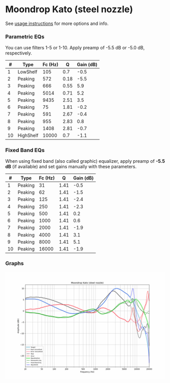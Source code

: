 # Moondrop Kato (steel nozzle)
See [usage instructions](https://github.com/jaakkopasanen/AutoEq#usage) for more options and info.

### Parametric EQs
You can use filters 1-5 or 1-10. Apply preamp of -5.5 dB or -5.0 dB, respectively.

|   # | Type      |   Fc (Hz) |    Q |   Gain (dB) |
|-----|-----------|-----------|------|-------------|
|   1 | LowShelf  |       105 | 0.7  |        -0.5 |
|   2 | Peaking   |       572 | 0.18 |        -5.5 |
|   3 | Peaking   |       666 | 0.55 |         5.9 |
|   4 | Peaking   |      5014 | 0.71 |         5.2 |
|   5 | Peaking   |      9435 | 2.51 |         3.5 |
|   6 | Peaking   |        75 | 1.81 |        -0.2 |
|   7 | Peaking   |       591 | 2.67 |        -0.4 |
|   8 | Peaking   |       955 | 2.83 |         0.8 |
|   9 | Peaking   |      1408 | 2.81 |        -0.7 |
|  10 | HighShelf |     10000 | 0.7  |        -1.1 |

### Fixed Band EQs
When using fixed band (also called graphic) equalizer, apply preamp of **-5.5 dB** (if available) and set gains manually with these parameters.

|   # | Type    |   Fc (Hz) |    Q |   Gain (dB) |
|-----|---------|-----------|------|-------------|
|   1 | Peaking |        31 | 1.41 |        -0.5 |
|   2 | Peaking |        62 | 1.41 |        -1.5 |
|   3 | Peaking |       125 | 1.41 |        -2.4 |
|   4 | Peaking |       250 | 1.41 |        -2.3 |
|   5 | Peaking |       500 | 1.41 |         0.2 |
|   6 | Peaking |      1000 | 1.41 |         0.6 |
|   7 | Peaking |      2000 | 1.41 |        -1.9 |
|   8 | Peaking |      4000 | 1.41 |         3.1 |
|   9 | Peaking |      8000 | 1.41 |         5.1 |
|  10 | Peaking |     16000 | 1.41 |        -1.9 |

### Graphs
![](./Moondrop%20Kato%20(steel%20nozzle).png)
